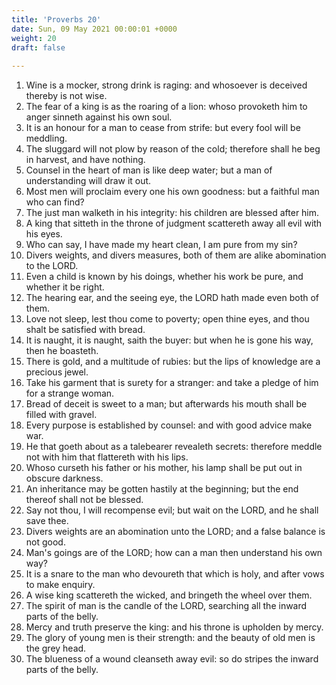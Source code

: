 ```yaml
---
title: 'Proverbs 20'
date: Sun, 09 May 2021 00:00:01 +0000
weight: 20
draft: false
  
---
```


1. Wine is a mocker, strong drink is raging: and whosoever is deceived thereby is not wise.
2. The fear of a king is as the roaring of a lion: whoso provoketh him to anger sinneth against his own soul.
3. It is an honour for a man to cease from strife: but every fool will be meddling.
4. The sluggard will not plow by reason of the cold; therefore shall he beg in harvest, and have nothing.
5. Counsel in the heart of man is like deep water; but a man of understanding will draw it out.
6. Most men will proclaim every one his own goodness: but a faithful man who can find?
7. The just man walketh in his integrity: his children are blessed after him.
8. A king that sitteth in the throne of judgment scattereth away all evil with his eyes.
9. Who can say, I have made my heart clean, I am pure from my sin?
10. Divers weights, and divers measures, both of them are alike abomination to the LORD.
11. Even a child is known by his doings, whether his work be pure, and whether it be right.
12. The hearing ear, and the seeing eye, the LORD hath made even both of them.
13. Love not sleep, lest thou come to poverty; open thine eyes, and thou shalt be satisfied with bread.
14. It is naught, it is naught, saith the buyer: but when he is gone his way, then he boasteth.
15. There is gold, and a multitude of rubies: but the lips of knowledge are a precious jewel.
16. Take his garment that is surety for a stranger: and take a pledge of him for a strange woman.
17. Bread of deceit is sweet to a man; but afterwards his mouth shall be filled with gravel.
18. Every purpose is established by counsel: and with good advice make war.
19. He that goeth about as a talebearer revealeth secrets: therefore meddle not with him that flattereth with his lips.
20. Whoso curseth his father or his mother, his lamp shall be put out in obscure darkness.
21. An inheritance may be gotten hastily at the beginning; but the end thereof shall not be blessed.
22. Say not thou, I will recompense evil; but wait on the LORD, and he shall save thee.
23. Divers weights are an abomination unto the LORD; and a false balance is not good.
24. Man's goings are of the LORD; how can a man then understand his own way?
25. It is a snare to the man who devoureth that which is holy, and after vows to make enquiry.
26. A wise king scattereth the wicked, and bringeth the wheel over them.
27. The spirit of man is the candle of the LORD, searching all the inward parts of the belly.
28. Mercy and truth preserve the king: and his throne is upholden by mercy.
29. The glory of young men is their strength: and the beauty of old men is the grey head.
30. The blueness of a wound cleanseth away evil: so do stripes the inward parts of the belly.
